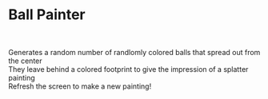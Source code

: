 <h1 class = 'title'>Ball Painter</h1><br>

Generates a random number of randlomly colored balls that spread out from the center<br>
They leave behind a colored footprint to give the impression of a splatter painting<br>
Refresh the screen to make a new painting!
